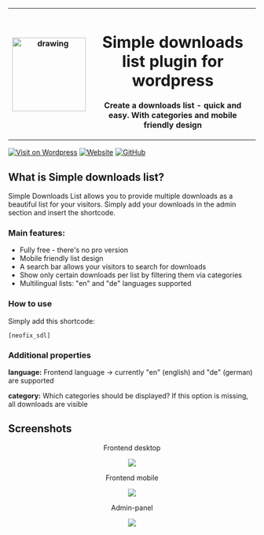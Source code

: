  <table style="width: 100%;">
  <tr>
    <th><img src="https://user-images.githubusercontent.com/65506676/167635631-e31b10a4-df1b-48e7-8910-6ed64a508aa7.png" alt="drawing" width="150"/>
</th>
    <th><img style="width: 800px;"></img><h1>Simple downloads list plugin for wordpress</h1><p>Create a downloads list - quick and easy. With categories and mobile friendly design</p></th>
  </tr>
</table>

[![Visit on Wordpress](https://img.shields.io/badge/Visit_on_Wordpress-%23117AC9.svg?style=for-the-badge&logo=WordPress&logoColor=white)](https://wordpress.org/plugins/simple-downloads-list/)
[![Website](https://img.shields.io/badge/Web-neofix.ch-brightgreen?style=for-the-badge)](https://neofix.ch)
[![GitHub](https://img.shields.io/github/license/Neofix-IT/simple-downloads-list_wordpress_plugin?style=for-the-badge&color=red)](LICENSE)

## What is Simple downloads list?

Simple Downloads List allows you to provide multiple downloads as a beautiful list for your visitors. Simply add your downloads in the admin section and insert the shortcode.

### Main features:

* Fully free - there's no pro version
* Mobile friendly list design
* A search bar allows your visitors to search for downloads
* Show only certain downloads per list by filtering them via categories
* Multilingual lists: "en" and "de" languages supported

### How to use

Simply add this shortcode:

`[neofix_sdl]`

### Additional properties

**language:** Frontend language -> currently "en" (english) and "de" (german) are supported

**category:** Which categories should be displayed? If this option is missing, all downloads are visible

## Screenshots

<p align="center">Frontend desktop</p>
<p align="center">
  <img src="https://user-images.githubusercontent.com/65506676/170063082-10465497-bfda-401d-bff0-43eda5858127.png">
</p>

<p align="center">Frontend mobile</p>
<p align="center">
  <img src="https://user-images.githubusercontent.com/65506676/170063704-e0057132-393d-4ce8-b2f7-03d2be09333b.png">
</p>

<p align="center">Admin-panel</p>
<p align="center">
  <img src="https://user-images.githubusercontent.com/65506676/170064248-dfbf178e-f872-4541-aca9-8991a9c25d6c.png">
</p>

